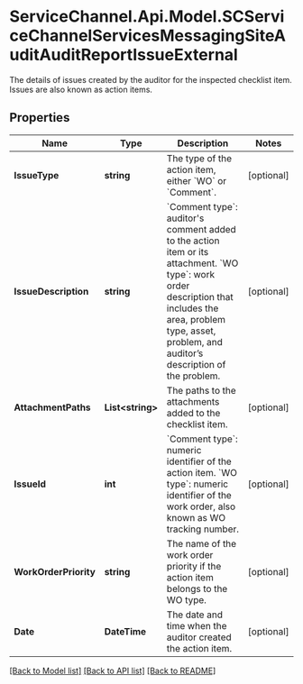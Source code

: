 # ServiceChannel.Api.Model.SCServiceChannelServicesMessagingSiteAuditAuditReportIssueExternal
The details of issues created by the auditor for the inspected checklist item. Issues are also known as action items.

## Properties

Name | Type | Description | Notes
------------ | ------------- | ------------- | -------------
**IssueType** | **string** | The type of the action item, either &#x60;WO&#x60; or &#x60;Comment&#x60;. | [optional] 
**IssueDescription** | **string** | &#x60;Comment type&#x60;: auditor&#39;s comment added to the action item or its attachment. &#x60;WO type&#x60;: work order description that includes the area, problem type, asset, problem, and auditor’s description of the problem. | [optional] 
**AttachmentPaths** | **List&lt;string&gt;** | The paths to the attachments added to the checklist item. | [optional] 
**IssueId** | **int** | &#x60;Comment type&#x60;: numeric identifier of the action item. &#x60;WO type&#x60;: numeric identifier of the work order, also known as WO tracking number. | [optional] 
**WorkOrderPriority** | **string** | The name of the work order priority if the action item belongs to the WO type. | [optional] 
**Date** | **DateTime** | The date and time when the auditor created the action item. | [optional] 

[[Back to Model list]](../README.md#documentation-for-models) [[Back to API list]](../README.md#documentation-for-api-endpoints) [[Back to README]](../README.md)

